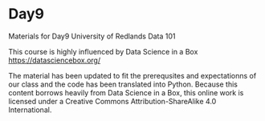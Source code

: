 # Day9
Materials for Day9
University of Redlands Data 101

This course is highly influenced by Data Science in a Box https://datasciencebox.org/

The material has been updated to fit the prerequsites and expectationns of our class and the code has been translated into Python. Because this content borrows heavily from Data Science in a Box, this online work is licensed under a Creative Commons Attribution-ShareAlike 4.0 International.